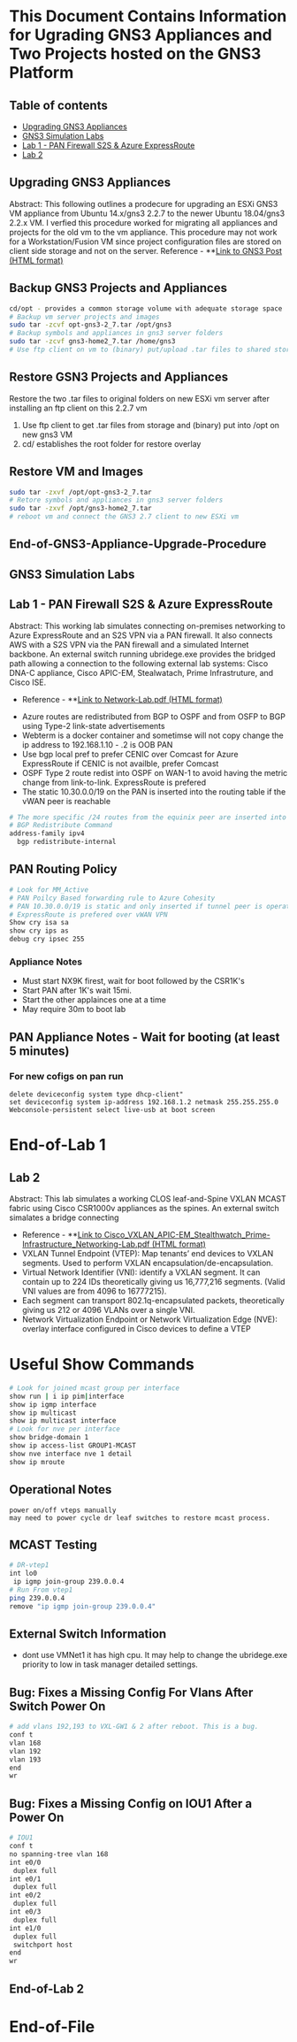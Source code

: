 # This Document Contains Information for Ugrading GNS3 Appliances and Two Projects hosted on the GNS3 Platform

## Table of contents
* [Upgrading GNS3 Appliances](#Upgrading-GNS3-Appliances)
* [GNS3 Simulation Labs](#GNS3-Simulation-Labs)
* [Lab 1 - PAN Firewall S2S & Azure ExpressRoute](#Lab-1---PAN-Firewall-S2S-&-Azure-ExpressRoute)
* [Lab 2](#Lab-2)

## Upgrading GNS3 Appliances 

Abstract: This following outlines a prodecure for upgrading an ESXi GNS3 VM appliance from Ubuntu 14.x/gns3 2.2.7 to the newer Ubuntu 18.04/gns3 2.2.x VM. I verfied this procedure worked for migrating all appliances and projects for the old vm to the vm appliance. 
This procedure may not work for a Workstation/Fusion VM since project configuration files are stored on client side storage and not on the server.
Reference - **[Link to GNS3 Post (HTML format)](https://gns3.com/upgrade-ubuntu-14-x-gns3-2-2-7-t)

## Backup GNS3 Projects and Appliances
```bash
cd/opt - provides a common storage volume with adequate storage space
# Backup vm server projects and images
sudo tar -zcvf opt-gns3-2_7.tar /opt/gns3
# Backup symbols and appliances in gns3 server folders
sudo tar -zcvf gns3-home2_7.tar /home/gns3
# Use ftp client on vm to (binary) put/upload .tar files to shared storage
```
## Restore GSN3 Projects and Appliances

Restore the two .tar files to original folders on new ESXi vm server after installing an ftp client on this 2.2.7 vm
1. Use ftp client to get .tar files from storage and (binary) put into /opt on new gns3 VM 
2. cd/ establishes the root folder for restore overlay

## Restore VM and Images
```bash
sudo tar -zxvf /opt/opt-gns3-2_7.tar
# Retore symbols and appliances in gns3 server folders
sudo tar -zxvf /opt/gns3-home2_7.tar
# reboot vm and connect the GNS3 2.7 client to new ESXi vm
```
## End-of-GNS3-Appliance-Upgrade-Procedure

## GNS3 Simulation Labs

## Lab 1 - PAN Firewall S2S & Azure ExpressRoute

Abstract: This working lab simulates connecting on-premises networking to Azure ExpressRoute and an S2S VPN via a PAN firewall. It also connects AWS with a S2S VPN via the PAN firewall and a simulated Internet backbone. An external switch running ubridege.exe provides the bridged path allowing a connection to the following external lab systems: Cisco DNA-C appliance, Cisco APIC-EM, Stealwatach, Prime Infrastruture, and Cisco ISE. 
- Reference - **[Link to Network-Lab.pdf (HTML format)](https://github.com/garrygl/GNS3/blob/20b25805cb25cc5977216e78a9a4a0c04696f3e3/Network-Lab.pdf)
* Azure routes are redistributed from BGP to OSPF and from OSFP to BGP using Type-2 link-state advertisements
* Webterm is a docker container and sometimse will not copy change the ip address to 192.168.1.10 - .2 is OOB PAN
* Use bgp local pref to prefer CENIC over Comcast for Azure ExpressRoute if CENIC is not availble, prefer Comcast
* OSPF Type 2 route redist into OSPF on WAN-1 to avoid having the metric change from link-to-link. ExpressRoute is prefered
* The static 10.30.0.0/19 on the PAN is inserted into the routing table if the vWAN peer is reachable 
```bash
# The more specific /24 routes from the equinix peer are inserted into ospf type2 from bgp to ospf redistribution from WAN-1
# BGP Redistribute Command
address-family ipv4
  bgp redistribute-internal
```
## PAN Routing Policy
```bash
# Look for MM_Active 
# PAN Poilcy Based forwarding rule to Azure Cohesity
# PAN 10.30.0.0/19 is static and only inserted if tunnel peer is operational
# ExpressRoute is prefered over vWAN VPN
Show cry isa sa
show cry ips as
debug cry ipsec 255
```
### Appliance Notes
* Must start NX9K firest, wait for boot followed by the CSR1K's
* Start PAN after 1K's wait 15mi.
* Start the other applainces one at a time
* May require 30m to boot lab

## PAN Appliance Notes - Wait for booting (at least 5 minutes) 
### For new cofigs on pan run 
```
delete deviceconfig system type dhcp-client"
set deviceconfig system ip-address 192.168.1.2 netmask 255.255.255.0
Webconsole-persistent select live-usb at boot screen
```
# End-of-Lab 1

## Lab 2

Abstract: This lab simulates a working CLOS leaf-and-Spine VXLAN MCAST fabric using Cisco CSR1000v appliances as the spines. An external switch simalates a bridge connecting 

- Reference - **[Link to Cisco_VXLAN_APIC-EM_Stealthwatch_Prime-Infrastructure_Networking-Lab.pdf (HTML format)](https://github.com/garrygl/GNS3/blob/20b25805cb25cc5977216e78a9a4a0c04696f3e3/Cisco_VXLAN_APIC-EM_Stealthwatch_Prime-Infrastructure_Networking-Lab.pdf)
- VXLAN Tunnel Endpoint (VTEP): Map tenants’ end devices to VXLAN segments. Used to perform VXLAN encapsulation/de-encapsulation.
- Virtual Network Identifier (VNI): identify a VXLAN segment. It can contain up to 224 IDs theoretically giving us 16,777,216 segments. (Valid VNI values are from 4096 to 16777215). 
- Each segment can transport 802.1q-encapsulated packets, theoretically giving us 212 or 4096 VLANs over a single VNI.
- Network Virtualization Endpoint or Network Virtualization Edge (NVE): overlay interface configured in Cisco devices to define a VTEP
# Useful Show Commands
```bash
# Look for joined mcast group per interface
show run | i ip pim|interface
show ip igmp interface
show ip multicast
show ip multicast interface
# Look for nve per interface
show bridge-domain 1
show ip access-list GROUP1-MCAST
show nve interface nve 1 detail
show ip mroute
```
## Operational Notes 
```
power on/off vteps manually
may need to power cycle dr leaf switches to restore mcast process.
```
## MCAST Testing 
```bash
# DR-vtep1
int lo0
 ip igmp join-group 239.0.0.4
# Run From vtep1
ping 239.0.0.4 
remove "ip igmp join-group 239.0.0.4"
```
## External Switch Information
* dont use VMNet1 it has high cpu. It may help to change the ubridege.exe priority to low in task manager detailed settings.
## Bug: Fixes a Missing Config For Vlans After Switch Power On
```bash
# add vlans 192,193 to VXL-GW1 & 2 after reboot. This is a bug.
conf t
vlan 168
vlan 192
vlan 193
end
wr
```
## Bug: Fixes a Missing Config on IOU1 After a Power On
```bash
# IOU1
conf t
no spanning-tree vlan 168
int e0/0
 duplex full
int e0/1
 duplex full
int e0/2
 duplex full
int e0/3
 duplex full
int e1/0
 duplex full
 switchport host
end
wr
```
## End-of-Lab 2
# End-of-File

